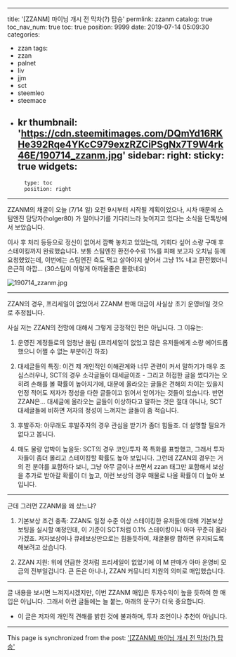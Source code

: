 
---
title: '[ZZANM] 마이닝 개시 전 막차(?) 탑승'
permlink: zzanm
catalog: true
toc_nav_num: true
toc: true
position: 9999
date: 2019-07-14 05:09:30
categories:
- zzan
tags:
- zzan
- palnet
- liv
- jjm
- sct
- steemleo
- steemace
- kr
thumbnail: 'https://cdn.steemitimages.com/DQmYd16RKHe392Rqe4YKcC979exzRZCiPSgNx7T9W4rk46E/190714_zzanm.jpg'
sidebar:
    right:
        sticky: true
widgets:
    -
        type: toc
        position: right
---


ZZANM의 채굴이 오늘 (7/14 일) 오전 9시부터 시작될 계획이었으나, 시차 때문에 스팀엔진 담당자(holger80) 가 일어나기를 기다리느라 늦어지고 있다는 소식을 단톡방에서 보았습니다.

이사 후 처리 등등으로 정신이 없어서 깜빡 놓치고 있었는데, 기회다 싶어 소량 구매 후 스테이킹까지 완료했습니다. 보통 스팀엔진 환전수수료 1%를 피해 보고자 오치님 등께 요청했었는데, 이번에는 스팀엔진 측도 먹고 살아야지 싶어서 그냥 1% 내고 환전했더니 은근히 아깝... (30스팀이 이렇게 아까울줄은 몰랐네요)

![190714_zzanm.jpg](https://cdn.steemitimages.com/DQmYd16RKHe392Rqe4YKcC979exzRZCiPSgNx7T9W4rk46E/190714_zzanm.jpg)
<br>

---

ZZAN의 경우, 프리세일이 없었어서 ZZANM 판매 대금이 사실상 초기 운영비일 것으로 추정됩니다.

사실 저는 ZZAN의 전망에 대해서 그렇게 긍정적인 편은 아닙니다. 그 이유는:

1. 운영진 계정들로의 엄청난 쏠림 (프리세일이 없었고 많은 유저들에게 소량 에어드롭했으니 어쩔 수 없는 부분이긴 하죠)

2. 대세글들의 특징: 이건 제 개인적인 이해관계와 너무 관련이 커서 말하기가 매우 조심스러우나, SCT의 경우 소각글들이 대세글이죠 - 그리고 허접한 글을 썼다가는 오히려 손해를 볼 확률이 높아지기에, 대문에 올라오는 글들은 견해의 차이는 있을지언정 적어도 저자가 정성을 다한 글들이고 읽어서 얻어가는 것들이 있습니다. 반면 ZZAN은... 대세글에 올라오는 글들이 이상하다고 말하는 것은 절대 아니나, SCT 대세글들에 비하면 저자의 정성이 느껴지는 글들이 좀 적습니다.

3. 후발주자: 아무래도 후발주자의 경우 관심을 받기가 좀더 힘들죠. 더 설명할 필요가 없다고 봅니다.

4. 매도 물량 압박이 높을듯: SCT의 경우 코인/투자 쪽 특화를 표방했고, 그래서 투자자들이 좀더 몰리고 스테이킹할 확률도 높아 보입니다. 그런데 ZZAN의 경우는 거의 전 분야를 포함하다 보니, 그냥 아무 글이나 쓰면서 zzan 태그만 포함해서 보상을 추가로 받아갈 확률이 더 높고, 이런 보상의 경우 매물로 나올 확률이 더 높아 보입니다.

---

근데 그러면 ZZANM을 왜 샀느냐?

1. 기본보상 조건 충족: ZZAN도 일정 수준 이상 스테이킹한 유저들에 대해 기본보상 보팅을 실시할 예정인데, 이 기준이 SCT처럼 0.1% 스테이킹이니 아마 꾸준히 올라가겠죠. 저자보상이나 큐레보상만으로는 힘들듯하여, 채굴물량 합하면 유지되도록 해보려고 샀습니다.

2. ZZAN 지원: 위에 언급한 것처럼 프리세일이 없었기에 이 M 판매가 아마 운영비 모금의 전부일겁니다. 큰 돈은 아니나, ZZAN 커뮤니티 지원의 의미로 매입했습니다.

---

글 내용을 보시면 느껴지시겠지만, 이번 ZZANM 매입은 투자수익이 높을 듯하여 한 매입은 아닙니다. 그래서 이런 글들에는 늘 붙는, 아래의 문구가 더욱 중요합니다.

* 이 글은 저자의 개인적 견해를 밝힌 것에 불과하며, 투자 조언이나 추천이 아닙니다.

- - -

This page is synchronized from the post: ['[ZZANM] 마이닝 개시 전 막차(?) 탑승'](https://steemit.com/@glory7/zzanm)

